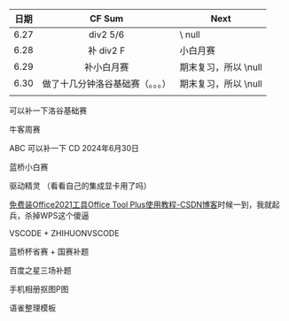 | 日期   | CF Sum           | Next          |
| ---- |:----------------:| ------------- |
| 6.27 | div2 5/6         | \ null        |
| 6.28 | 补 div2 F         | 小白月赛          |
| 6.29 | 补小白月赛            | 期末复习，所以 \null |
| 6.30 | 做了十几分钟洛谷基础赛（。。。） | 期末复习，所以 \null |
|      |                  |               |

可以补一下洛谷基础赛

牛客周赛

ABC 可以补一下 CD 2024年6月30日

蓝桥小白赛

驱动精灵 （看看自己的集成显卡用了吗）

[免费装Office2021工具Office Tool Plus使用教程-CSDN博客](https://blog.csdn.net/weixin_45338443/article/details/130563102?ops_request_misc=%257B%2522request%255Fid%2522%253A%2522171975728216800182158803%2522%252C%2522scm%2522%253A%252220140713.130102334..%2522%257D&request_id=171975728216800182158803&biz_id=0&utm_medium=distribute.pc_search_result.none-task-blog-2~all~top_positive~default-1-130563102-null-null.142^v100^pc_search_result_base6&utm_term=OFFICE&spm=1018.2226.3001.4187)时候一到，我就起兵，杀掉WPS这个傻逼

VSCODE  + ZHIHUONVSCODE

蓝桥杯省赛 + 国赛补题

百度之星三场补题

手机相册抠图P图

语雀整理模板
